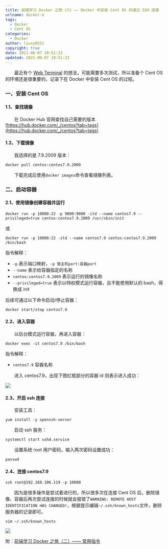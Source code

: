 ```yaml
---
title: 前端学习 Docker 之旅（六）—— Docker 中安装 Cent OS 并通过 SSH 连接
urlname: docker-e
tags:
  - Docker
  - Cent OS
categories:
  - Docker
author: liuxy0551
copyright: true
date: 2021-06-07 10:51:23
updated: 2021-06-07 10:51:23
---
```



&emsp;&emsp;最近有个 <a href="https://liuxianyu.cn/article/cent-os-gotty.html" target="_black">Web Terminal</a> 的想法，可能需要多次测试，所以准备个 Cent OS 的环境还是很重要的，记录下在 Docker 中安装 Cent OS 的过程。

<!--more-->


### 一、安装 Cent OS

#### 1.1、查找镜像

&emsp;&emsp;在 Docker Hub 官网查找自己需要的版本 [https://hub.docker.com/_/centos?tab=tags](https://hub.docker.com/_/centos?tab=tags)

#### 1.2、下载镜像

&emsp;&emsp;我选择的是 7.9.2009 版本：

```shell 
docker pull centos:centos7.9.2009
```

&emsp;&emsp;下载完成后使用`docker images`命令查看镜像列表。


### 二、启动容器

#### 2.1、使用镜像创建容器并运行

```shell 
docker run -p 10000:22 -p 9000:9000 -itd --name centos7.9 --privileged=true centos:centos7.9.2009 /usr/sbin/init
```

或

```shell 
docker run -p 10000:22 -itd --name centos7.9 centos:centos7.9.2009 /bin/bash
```

指令解释：
- `-p` 表示端口映射，`-p 宿主机port:容器port`
- `--name` 表示给容器指定的名称
- `centos:centos7.9.2009` 表示运行的镜像名称
- `--privileged=true` 表示以特权模式运行容器，且不能使用默认的 bash，得换成 init

后续可通过以下命令启动/停止容器：

```
docker start/stop centos7.9
```

#### 2.2、进入容器

&emsp;&emsp;以后台模式运行容器，再进入容器：

```
docker exec -it centos7.9 /bin/bash
```

指令解释：
- `centos7.9` 容器名称

&emsp;&emsp;进入 centos7.9，出现下图红框部分的容器 id 则表示进入成功：

![](https://images-hosting.liuxianyu.cn/posts/docker-e/1.png)

#### 2.3、开启 ssh 连接

&emsp;&emsp;安装工具：

```
yum install -y openssh-server
```

&emsp;&emsp;启动 ssh 服务：

```
systemctl start sshd.service
```

&emsp;&emsp;设置系统 root 用户密码，输入两次密码设置成功：

```
passwd
```

#### 2.4、连接 centos7.9

```
ssh root@192.168.106.119 -p 10000
```

&emsp;&emsp;因为是很多操作是尝试着进行的，所以很多次在连接 Cent OS 后，删除镜像、容器后再次尝试连接的时候就会报错了`WARNING: REMOTE HOST IDENTIFICATION HAS CHANGED!`，根据提示编辑`~/.ssh/known_hosts`文件，删除服务器的记录即可。

```shell
vim ~/.ssh/known_hosts
```

![](https://images-hosting.liuxianyu.cn/posts/docker-e/2.gif)


附：<a href="https://liuxianyu.cn/article/docker-b.html" target="_black">前端学习 Docker 之旅（二）—— 常用指令</a>
